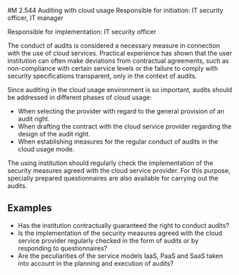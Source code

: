#M 2.544 Auditing with cloud usage
Responsible for initiation: IT security officer, IT manager

Responsible for implementation: IT security officer

The conduct of audits is considered a necessary measure in connection with the use of cloud services. Practical experience has shown that the user institution can often make deviations from contractual agreements, such as non-compliance with certain service levels or the failure to comply with security specifications transparent, only in the context of audits.

Since auditing in the cloud usage environment is so important, audits should be addressed in different phases of cloud usage:

* When selecting the provider with regard to the general provision of an audit right.
* When drafting the contract with the cloud service provider regarding the design of the audit right.
* When establishing measures for the regular conduct of audits in the cloud usage mode.


The using institution should regularly check the implementation of the security measures agreed with the cloud service provider. For this purpose, specially prepared questionnaires are also available for carrying out the audits.



## Examples 
* Has the institution contractually guaranteed the right to conduct audits?
* Is the implementation of the security measures agreed with the cloud service provider regularly checked in the form of audits or by responding to questionnaires?
* Are the peculiarities of the service models IaaS, PaaS and SaaS taken into account in the planning and execution of audits?




